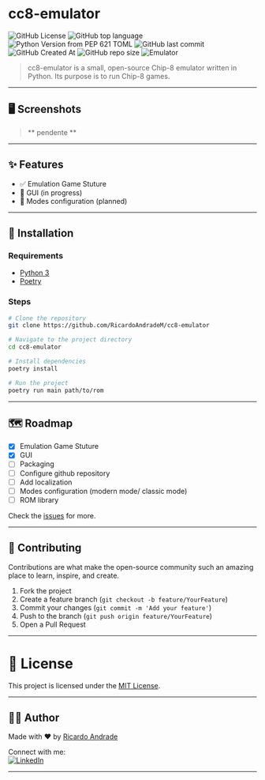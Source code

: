 # cc8-emulator

![GitHub License](https://img.shields.io/github/license/RicardoAndradeM/cc8-emulator)
![GitHub top language](https://img.shields.io/github/languages/top/RicardoAndradeM/cc8-emulator?logo=python)
![Python Version from PEP 621 TOML](https://img.shields.io/python/required-version-toml?tomlFilePath=https%3A%2F%2Fraw.githubusercontent.com%2FRicardoAndradeM%2Fcc8-emulator%2Frefs%2Fheads%2Fmaster%2Fpyproject.toml&logo=python)
![GitHub last commit](https://img.shields.io/github/last-commit/RicardoAndradeM/cc8-emulator?logo=github)
![GitHub Created At](https://img.shields.io/github/created-at/RicardoAndradeM/cc8-emulator?logo=github)
![GitHub repo size](https://img.shields.io/github/repo-size/RicardoAndradeM/cc8-emulator?logo=github)
![Emulator](https://img.shields.io/badge/type-emulator-brightgreen)
<!--![GitHub language count](https://img.shields.io/github/languages/count/RicardoAndradeM/cc8-emulator)
-->

> cc8-emulator is a small, open-source Chip-8 emulator written in Python. Its purpose is to run Chip-8 games.

---

## 🖥️ Screenshots

> ** pendente **

---

## ✨ Features

- ✅ Emulation Game Stuture
- 🚧 GUI (in progress)
- 📝 Modes configuration (planned)

---

## 🚀 Installation

### Requirements

- [Python 3](https://www.python.org/downloads/)
- [Poetry](https://python-poetry.org)

### Steps

```bash
# Clone the repository
git clone https://github.com/RicardoAndradeM/cc8-emulator

# Navigate to the project directory
cd cc8-emulator

# Install dependencies
poetry install

# Run the project
poetry run main path/to/rom
```

---

## 🗺️ Roadmap

- [X] Emulation Game Stuture
- [X] GUI
- [ ] Packaging
- [ ] Configure github repository
- [ ] Add localization
- [ ] Modes configuration (modern mode/ classic mode)
- [ ] ROM library

Check the [issues](https://github.com/RicardoAndradeM/cc8-emulator/issues) for more.

---

## 🤝 Contributing

Contributions are what make the open-source community such an amazing place to learn, inspire, and create.

1. Fork the project
2. Create a feature branch (`git checkout -b feature/YourFeature`)
3. Commit your changes (`git commit -m 'Add your feature'`)
4. Push to the branch (`git push origin feature/YourFeature`)
5. Open a Pull Request
<!-- TODO: Add this: Read the CONTRIBUTING.md for more details. -->

---

# 📝 License

This project is licensed under the [MIT License](https://github.com/RicardoAndradeM/cc8-emulator/blob/master/LICENSE).

---

## 👨‍💻 Author

Made with ❤️ by [Ricardo Andrade](https://github.com/RicardoAndradeM)
<!-- ![GitHub Sponsors](https://img.shields.io/github/sponsors/RicardoAndradeM)
 -->  

Connect with me:  
[![LinkedIn](https://img.shields.io/badge/LinkedIn-YourName-blue?logo=linkedin)](https://www.linkedin.com/in/ricardoandradem/)

---
